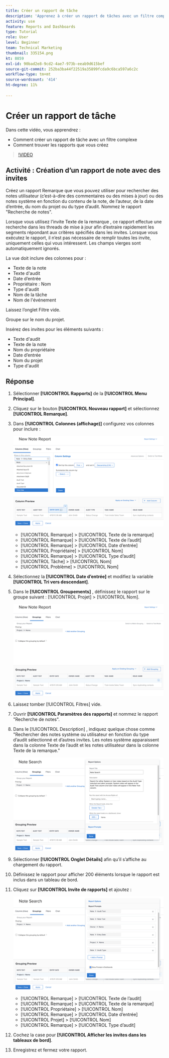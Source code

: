 ```yaml
---
title: Créer un rapport de tâche
description: 'Apprenez à créer un rapport de tâches avec un filtre complexe et à trouver les rapports que vous créez dans Workfront. Activité : créer un rapport de notes avec des invites.'
activity: use
feature: Reports and Dashboards
type: Tutorial
role: User
level: Beginner
team: Technical Marketing
thumbnail: 335154.png
kt: 8859
exl-id: 90bad2e8-9cd2-4ae7-973b-eeab9d615bef
source-git-commit: 252ba3ba44f22519a35899fcda9c6bca597a6c2c
workflow-type: tm+mt
source-wordcount: '414'
ht-degree: 11%

---
```


# Créer un rapport de tâche

Dans cette vidéo, vous apprendrez :

* Comment créer un rapport de tâche avec un filtre complexe
* Comment trouver les rapports que vous créez

>[!VIDEO](https://video.tv.adobe.com/v/335154/?quality=12)

## Activité : Création d’un rapport de note avec des invites

Créez un rapport Remarque que vous pouvez utiliser pour rechercher des notes utilisateur (c’est-à-dire des commentaires ou des mises à jour) ou des notes système en fonction du contenu de la note, de l’auteur, de la date d’entrée, du nom du projet ou du type d’audit. Nommez le rapport &quot;Recherche de notes&quot;.

Lorsque vous utilisez l’invite Texte de la remarque , ce rapport effectue une recherche dans les threads de mise à jour afin d’extraire rapidement les segments répondant aux critères spécifiés dans les invites. Lorsque vous exécutez le rapport, il n’est pas nécessaire de remplir toutes les invite, uniquement celles qui vous intéressent. Les champs vierges sont automatiquement ignorés.

La vue doit inclure des colonnes pour :

* Texte de la note
* Texte d&#39;audit
* Date d’entrée
* Propriétaire : Nom
* Type d&#39;audit
* Nom de la tâche
* Nom de l&#39;événement

Laissez l’onglet Filtre vide.

Groupe sur le nom du projet.

Insérez des invites pour les éléments suivants :

* Texte d&#39;audit
* Texte de la note
* Nom du propriétaire
* Date d’entrée
* Nom du projet
* Type d&#39;audit

## Réponse

1. Sélectionner **[!UICONTROL Rapports]** de la **[!UICONTROL Menu Principal]**.
1. Cliquez sur le bouton **[!UICONTROL Nouveau rapport]** et sélectionnez **[!UICONTROL Remarque]**.
1. Dans **[!UICONTROL Colonnes (affichage)]** configurez vos colonnes pour inclure :

   ![Image de l’écran de création des colonnes de rapports de notes](assets/note-report-columns.png)

   * [!UICONTROL Remarque] > [!UICONTROL Texte de la remarque]
   * [!UICONTROL Remarque] > [!UICONTROL Texte de l’audit]
   * [!UICONTROL Remarque] > [!UICONTROL Date d’entrée]
   * [!UICONTROL Propriétaire] > [!UICONTROL Nom]
   * [!UICONTROL Remarque] > [!UICONTROL Type d’audit]
   * [!UICONTROL Tâche] > [!UICONTROL Nom]
   * [!UICONTROL Problème] > [!UICONTROL Nom]

1. Sélectionnez la **[!UICONTROL Date d’entrée]** et modifiez la variable **[!UICONTROL Tri vers descendant]**.
1. Dans le **[!UICONTROL Groupements]** , définissez le rapport sur le groupe suivant : [!UICONTROL Projet] > [!UICONTROL Nom].

   ![Image de l’écran de création de groupes de rapports de notes](assets/note-report-groupings.png)

1. Laissez tomber [!UICONTROL Filtres] vide.
1. Ouvrir **[!UICONTROL Paramètres des rapports]** et nommez le rapport &quot;Recherche de notes&quot;.
1. Dans le [!UICONTROL Description] , indiquez quelque chose comme &quot;Rechercher des notes système ou utilisateur en fonction du type d’audit sélectionné et d’autres invites. Les notes système apparaissent dans la colonne Texte de l’audit et les notes utilisateur dans la colonne Texte de la remarque.&quot;

   ![Image de l’écran de création des paramètres de rapport de note](assets/note-report-report-options.png)

1. Sélectionner **[!UICONTROL Onglet Détails]** afin qu’il s’affiche au chargement du rapport.
1. Définissez le rapport pour afficher 200 éléments lorsque le rapport est inclus dans un tableau de bord.
1. Cliquez sur **[!UICONTROL Invite de rapports]** et ajoutez :

   ![Une image de l’écran pour créer les invites de rapport de notes](assets/note-report-report-prompts.png)

   * [!UICONTROL Remarque] > [!UICONTROL Texte de l’audit]
   * [!UICONTROL Remarque] > [!UICONTROL Texte de la remarque]
   * [!UICONTROL Propriétaire] > [!UICONTROL Nom]
   * [!UICONTROL Remarque] > [!UICONTROL Date d’entrée]
   * [!UICONTROL Projet] > [!UICONTROL Nom]
   * [!UICONTROL Remarque] > [!UICONTROL Type d’audit]

1. Cochez la case pour **[!UICONTROL Afficher les invites dans les tableaux de bord]**.
1. Enregistrez et fermez votre rapport.

